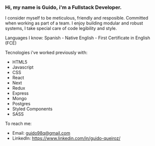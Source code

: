 ### Hi, my name is Guido, i'm a Fullstack Developer.
I consider myself to be meticulous, friendly and resposible. Committed when working as part of a team.
I enjoy building modular and robust systems, I take special care of code legibility and style.

Languages I know:
Spanish - Native
English - First Certificate in English (FCE)

Tecnologies i've worked previously with:

- HTML5
- Javascript
- CSS
- React
- Next
- Redux
- Express
- Mongo
- Postgres
- Styled Components
- SASS

To reach me:
 - Email: guido98q@gmail.com
 - LinkedIn: https://www.linkedin.com/in/guido-queiroz/
